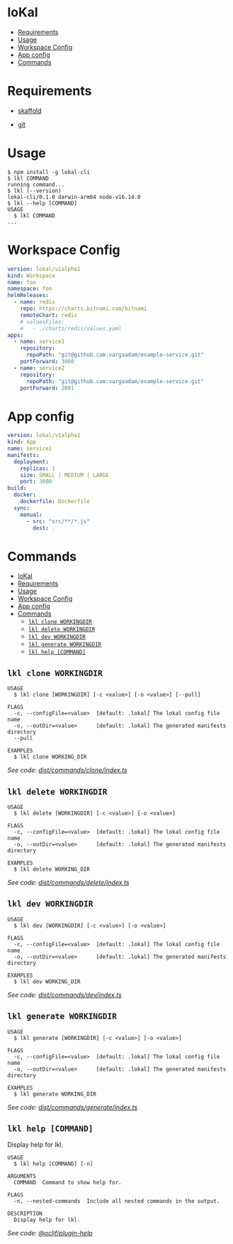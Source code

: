 loKal
=================

<!-- toc -->
* [Requirements](#requirements)
* [Usage](#usage)
* [Workspace Config](#workspace-config)
* [App config](#app-config)
* [Commands](#commands)
<!-- tocstop -->

# Requirements

- [skaffold](https://skaffold.dev/docs/install/#standalone-binary)

- [git](https://git-scm.com/downloads)
# Usage
<!-- usage -->
```sh-session
$ npm install -g lokal-cli
$ lkl COMMAND
running command...
$ lkl (--version)
lokal-cli/0.1.0 darwin-arm64 node-v16.14.0
$ lkl --help [COMMAND]
USAGE
  $ lkl COMMAND
...
```
<!-- usagestop -->

# Workspace Config

```yaml
version: lokal/v1alpha1
kind: Workspace
name: foo
namespace: foo
helmReleases:
  - name: redis
    repo: https://charts.bitnami.com/bitnami
    remoteChart: redis
    # valuesFiles:
    #   - ./charts/redis/values.yaml
apps:
  - name: service1
    repository:
      repoPath: "git@github.com:vargaadam/example-service.git"
    portForward: 3000
  - name: service2
    repository:
      repoPath: "git@github.com:vargaadam/example-service.git"
    portForward: 3001

```

# App config

```yaml
version: lokal/v1alpha1
kind: App
name: service1
manifests:
  deployment:
    replicas: 1
    size: SMALL | MEDIUM | LARGE
    port: 3000
build:
  docker:
    dockerfile: Dockerfile
  sync:
    manual:
      - src: "src/**/*.js"
        dest: .
```
# Commands
<!-- commands -->
- [loKal](#lokal)
- [Requirements](#requirements)
- [Usage](#usage)
- [Workspace Config](#workspace-config)
- [App config](#app-config)
- [Commands](#commands)
  - [`lkl clone WORKINGDIR`](#lkl-clone-workingdir)
  - [`lkl delete WORKINGDIR`](#lkl-delete-workingdir)
  - [`lkl dev WORKINGDIR`](#lkl-dev-workingdir)
  - [`lkl generate WORKINGDIR`](#lkl-generate-workingdir)
  - [`lkl help [COMMAND]`](#lkl-help-command)

## `lkl clone WORKINGDIR`

```
USAGE
  $ lkl clone [WORKINGDIR] [-c <value>] [-o <value>] [--pull]

FLAGS
  -c, --configFile=<value>  [default: .lokal] The lokal config file name
  -o, --outDir=<value>      [default: .lokal] The generated manifests directory
  --pull

EXAMPLES
  $ lkl clone WORKING_DIR
```

_See code: [dist/commands/clone/index.ts](https://github.com/vargaadam/lokal-cli/blob/v0.1.0/dist/commands/clone/index.ts)_

## `lkl delete WORKINGDIR`

```
USAGE
  $ lkl delete [WORKINGDIR] [-c <value>] [-o <value>]

FLAGS
  -c, --configFile=<value>  [default: .lokal] The lokal config file name
  -o, --outDir=<value>      [default: .lokal] The generated manifests directory

EXAMPLES
  $ lkl delete WORKING_DIR
```

_See code: [dist/commands/delete/index.ts](https://github.com/vargaadam/lokal-cli/blob/v0.1.0/dist/commands/delete/index.ts)_

## `lkl dev WORKINGDIR`

```
USAGE
  $ lkl dev [WORKINGDIR] [-c <value>] [-o <value>]

FLAGS
  -c, --configFile=<value>  [default: .lokal] The lokal config file name
  -o, --outDir=<value>      [default: .lokal] The generated manifests directory

EXAMPLES
  $ lkl dev WORKING_DIR
```

_See code: [dist/commands/dev/index.ts](https://github.com/vargaadam/lokal-cli/blob/v0.1.0/dist/commands/dev/index.ts)_

## `lkl generate WORKINGDIR`

```
USAGE
  $ lkl generate [WORKINGDIR] [-c <value>] [-o <value>]

FLAGS
  -c, --configFile=<value>  [default: .lokal] The lokal config file name
  -o, --outDir=<value>      [default: .lokal] The generated manifests directory

EXAMPLES
  $ lkl generate WORKING_DIR
```

_See code: [dist/commands/generate/index.ts](https://github.com/vargaadam/lokal-cli/blob/v0.1.0/dist/commands/generate/index.ts)_

## `lkl help [COMMAND]`

Display help for lkl.

```
USAGE
  $ lkl help [COMMAND] [-n]

ARGUMENTS
  COMMAND  Command to show help for.

FLAGS
  -n, --nested-commands  Include all nested commands in the output.

DESCRIPTION
  Display help for lkl.
```

_See code: [@oclif/plugin-help](https://github.com/oclif/plugin-help/blob/v5.1.12/src/commands/help.ts)_
<!-- commandsstop -->
